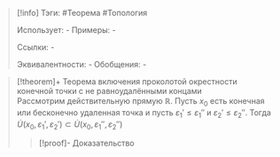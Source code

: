 > [!info]
> Тэги: #Теорема #Топология  
> 
> Использует: *-*
> Примеры: *-*
> 
> Ссылки: *-*
> 
> Эквивалентности: *-*
> Обобщения: *-*

> [!theorem]+ Теорема включения проколотой окрестности конечной точки с не равноудалёнными концами  
> Рассмотрим действительную прямую $\mathbb{R}$. Пусть $x_0$ есть конечная или бесконечно удаленная точка и пусть $\varepsilon_1' \leq \varepsilon_1''$ и $\varepsilon_2' \leq \varepsilon_2''$. Тогда $\dot U(x_0, \varepsilon_1', \varepsilon_2') \subset \dot U(x_0, \varepsilon_1'', \varepsilon_2'')$
> > [!proof]- Доказательство
> > 